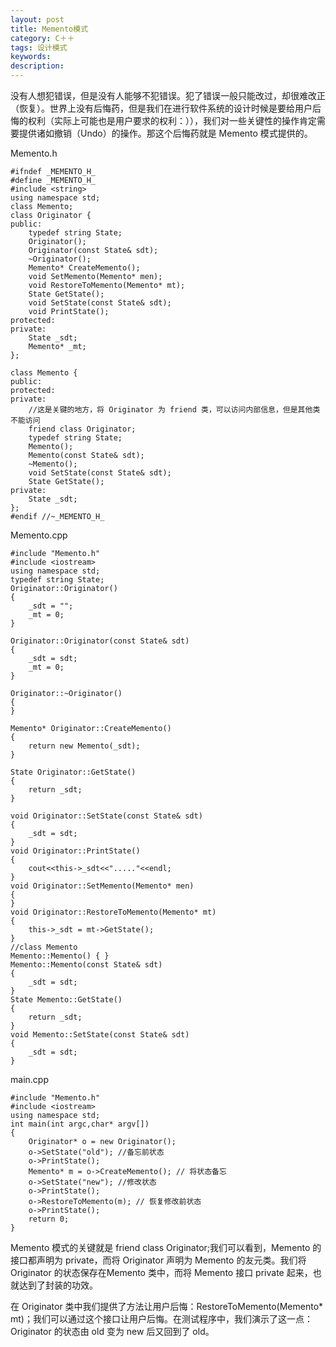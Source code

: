 ```yaml
---
layout: post
title: Memento模式
category: C＋＋
tags: 设计模式
keywords: 
description: 
---
```


没有人想犯错误，但是没有人能够不犯错误。犯了错误一般只能改过，却很难改正（恢复）。世界上没有后悔药，但是我们在进行软件系统的设计时候是要给用户后悔的权利（实际上可能也是用户要求的权利：）），我们对一些关键性的操作肯定需要提供诸如撤销（Undo）的操作。那这个后悔药就是 Memento 模式提供的。 

Memento.h

```
#ifndef _MEMENTO_H_
#define _MEMENTO_H_
#include <string>
using namespace std;
class Memento;
class Originator {
public:
    typedef string State;
    Originator();
    Originator(const State& sdt);
    ~Originator();
    Memento* CreateMemento();
    void SetMemento(Memento* men);
    void RestoreToMemento(Memento* mt);
    State GetState();
    void SetState(const State& sdt);
    void PrintState();
protected:
private:
    State _sdt;
    Memento* _mt;
};

class Memento {
public:
protected:
private:
    //这是关键的地方，将 Originator 为 friend 类，可以访问内部信息，但是其他类不能访问
    friend class Originator;
    typedef string State;
    Memento();
    Memento(const State& sdt);
    ~Memento();
    void SetState(const State& sdt);
    State GetState();
private:
    State _sdt;
};
#endif //~_MEMENTO_H_

```

Memento.cpp

```
#include "Memento.h"
#include <iostream>
using namespace std;
typedef string State;
Originator::Originator()
{
    _sdt = "";
    _mt = 0;
}

Originator::Originator(const State& sdt)
{
    _sdt = sdt;
    _mt = 0;
}

Originator::~Originator()
{
}

Memento* Originator::CreateMemento()
{
    return new Memento(_sdt);
}

State Originator::GetState()
{
    return _sdt;
}

void Originator::SetState(const State& sdt)
{
    _sdt = sdt;
}
void Originator::PrintState()
{
    cout<<this->_sdt<<"....."<<endl;
}
void Originator::SetMemento(Memento* men)
{
}
void Originator::RestoreToMemento(Memento* mt)
{
    this->_sdt = mt->GetState();
}
//class Memento
Memento::Memento() { }
Memento::Memento(const State& sdt)
{
    _sdt = sdt;
}
State Memento::GetState()
{
    return _sdt;
}
void Memento::SetState(const State& sdt)
{
    _sdt = sdt;
}
```

main.cpp

```
#include "Memento.h"
#include <iostream>
using namespace std;
int main(int argc,char* argv[])
{
    Originator* o = new Originator();
    o->SetState("old"); //备忘前状态
    o->PrintState();
    Memento* m = o->CreateMemento(); // 将状态备忘
    o->SetState("new"); //修改状态
    o->PrintState();
    o->RestoreToMemento(m); // 恢复修改前状态
    o->PrintState();
    return 0;
}
```

Memento 模式的关键就是 friend class Originator;我们可以看到，Memento 的接口都声明为 private，而将 Originator 声明为 Memento 的友元类。我们将 Originator 的状态保存在Memento 类中，而将 Memento 接口 private 起来，也就达到了封装的功效。 

在 Originator 类中我们提供了方法让用户后悔：RestoreToMemento(Memento* mt)；我们可以通过这个接口让用户后悔。在测试程序中，我们演示了这一点：Originator 的状态由 old 变为 new 后又回到了 old。 
